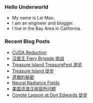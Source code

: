 ### Hello Underworld

- My name is Lei Mao.
- I am an engineer and blogger.
- I live in the Bay Area in California.


### Recent Blog Posts

<!-- BLOG-POST-LIST:START -->
- [CUDA Reduction](https://leimao.github.io/blog/CUDA-Reduction/)
- [汉堡王 Fiery Brigade 挑战](https://leimao.github.io/essay/2024-Burger-King-Fiery-Brigade-Challenge/)
- [Treasure Island TreasureFest 游览](https://leimao.github.io/life/San-Francisco-Treasure-Island-2024-July-TreasureFest/)
- [Treasure Island 徒步](https://leimao.github.io/life/San-Francisco-Treasure-Island/)
- [遗赠的秘密](https://leimao.github.io/essay/%E9%81%97%E8%B5%A0%E7%9A%84%E7%A7%98%E5%AF%86-The-Bequeathed/)
- [Neural Radiance Fields](https://leimao.github.io/blog/Neural-Radiance-Fields-NeRF/)
- [美国流浪汉收容所问题](https://leimao.github.io/essay/%E7%BE%8E%E5%9B%BD%E6%B5%81%E6%B5%AA%E6%B1%89%E6%94%B6%E5%AE%B9%E6%89%80%E9%97%AE%E9%A2%98/)
- [Coyote Lagoon at Don Edwards 徒步](https://leimao.github.io/life/Coyote-Lagoon-Don-Edwards/)
<!-- BLOG-POST-LIST:END -->
